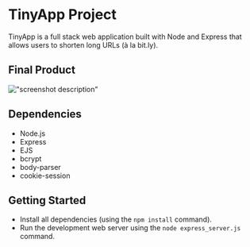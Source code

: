 # TinyApp Project

TinyApp is a full stack web application built with Node and Express that allows users to shorten long URLs (à la bit.ly).

## Final Product



!["screenshot description"](https://gyazo.com/a1a9ce82d3e3cc30cfa67a85a508b3f2)

## Dependencies

- Node.js
- Express
- EJS
- bcrypt
- body-parser
- cookie-session

## Getting Started

- Install all dependencies (using the `npm install` command).
- Run the development web server using the `node express_server.js` command.
